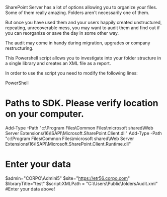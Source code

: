 SharePoint Server has a lot of options allowing you to organize your files. Some of them really amazing. Folders aren't necessarily one of them. 

But once you have used them and your users happily created unstructured, repeating, unrecoverable mess, you may want to audit them and find out if you can reorganize or save the day in some other way.

The audit may come in handy during migration, upgrades or company restructuring.

 

This Powershell script allows you to investigate into your folder structure in a single library and creates an XML file as a report.



 

 

In order to use the script you need to modify the following lines:

 

 

PowerShell
# Paths to SDK. Please verify location on your computer. 
 
Add-Type -Path "c:\Program Files\Common Files\microsoft shared\Web Server Extensions\16\ISAPI\Microsoft.SharePoint.Client.dll" 
Add-Type -Path "c:\Program Files\Common Files\microsoft shared\Web Server Extensions\16\ISAPI\Microsoft.SharePoint.Client.Runtime.dll"  
 
 
# Enter your data 
$admin="CORPO\Admini5" 
$site="https://etr56.corpo.com" 
$libraryTitle="test" 
$script:XMLPath = "C:\Users\Public\foldersAudit.xml" 
#Enter your data above!
 
 

 
